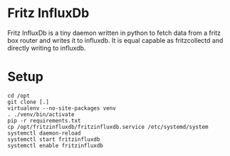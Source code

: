 # Fritz InfluxDb

Fritz InfluxDb is a tiny daemon written in python to fetch data from a fritz box router and writes it to influxdb.
It is equal capable as fritzcollectd and directly writing to influxdb.

# Setup
```
cd /opt
git clone [.]
virtualenv --no-site-packages venv
. ./venv/bin/activate
pip -r requirements.txt
cp /opt/fritzinfluxdb/fritzinfluxdb.service /etc/systemd/system
systemctl daemon-reload
systemctl start fritzinfluxdb
systemctl enable fritzinfluxdb
```
